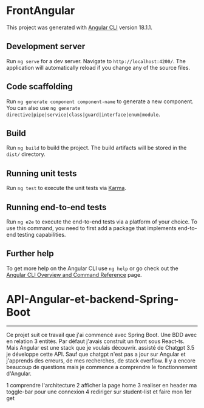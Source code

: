 # FrontAngular

This project was generated with [Angular CLI](https://github.com/angular/angular-cli) version 18.1.1.

## Development server

Run `ng serve` for a dev server. Navigate to `http://localhost:4200/`. The application will automatically reload if you change any of the source files.

## Code scaffolding

Run `ng generate component component-name` to generate a new component. You can also use `ng generate directive|pipe|service|class|guard|interface|enum|module`.

## Build

Run `ng build` to build the project. The build artifacts will be stored in the `dist/` directory.

## Running unit tests

Run `ng test` to execute the unit tests via [Karma](https://karma-runner.github.io).

## Running end-to-end tests

Run `ng e2e` to execute the end-to-end tests via a platform of your choice. To use this command, you need to first add a package that implements end-to-end testing capabilities.

## Further help

To get more help on the Angular CLI use `ng help` or go check out the [Angular CLI Overview and Command Reference](https://angular.dev/tools/cli) page.
# API-Angular-et-backend-Spring-Boot

-------------------------------------
Ce projet suit ce travail que j'ai commencé avec Spring Boot.  Une BDD avec en relation 3 entités. Par défaut j'avais construit un front sous React-ts.
Mais Angular est une stack que je voulais découvrir. assisté de Chatgpt 3.5 je développe cette API. Sauf que chatgpt n'est pas a jour sur Angular et j'apprends des erreurs, de mes recherches, de stack overflow. Il y a encore beaucoup de questions mais je commence a comprendre le fonctionnement d'Angular.

1 comprendre l'architecture
2 afficher la page home
3 realiser en header ma toggle-bar pour une connexion
4 rediriger sur student-list et faire mon 1er get
